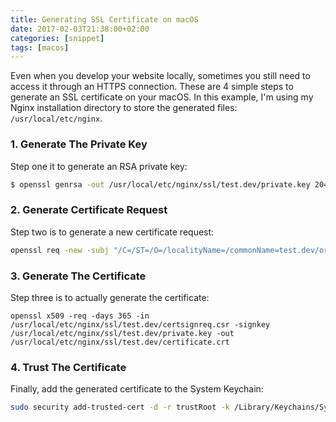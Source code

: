 ```yaml
---
title: Generating SSL Certificate on macOS
date: 2017-02-03T21:38:00+02:00
categories: [snippet]
tags: [macos]
---
```

Even when you develop your website locally, sometimes you still need to access it through an HTTPS connection. These are 4 simple steps to generate an SSL certificate on your macOS. In this example, I'm using my Nginx installation directory to store the generated files: `/usr/local/etc/nginx`.

### 1. Generate The Private Key

Step one it to generate an RSA private key:

```bash
$ openssl genrsa -out /usr/local/etc/nginx/ssl/test.dev/private.key 2048
```

### 2. Generate Certificate Request

Step two is to generate a new certificate request:

```bash
openssl req -new -subj "/C=/ST=/O=/localityName=/commonName=test.dev/organizationalUnitName=/emailAddress=/" -key /usr/local/etc/nginx/ssl/test.dev/private.key -out /usr/local/etc/nginx/ssl/test.dev/certsignreq.csr -passin pass:
```

### 3. Generate The Certificate

Step three is to actually generate the certificate:

```
openssl x509 -req -days 365 -in /usr/local/etc/nginx/ssl/test.dev/certsignreq.csr -signkey /usr/local/etc/nginx/ssl/test.dev/private.key -out /usr/local/etc/nginx/ssl/test.dev/certificate.crt
```

### 4. Trust The Certificate

Finally, add the generated certificate to the System Keychain:

```bash
sudo security add-trusted-cert -d -r trustRoot -k /Library/Keychains/System.keychain /usr/local/etc/nginx/ssl/test.dev/certificate.crt
```
